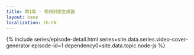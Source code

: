 ```yaml
---
title: 第1集 - 视频封面生成器
layout: base
localization: zh-CN
---
```


{% include series/episode-detail.html
    series=site.data.series.video-cover-generator
    episode-id=1
    dependency0=site.data.topic.node-js
%}